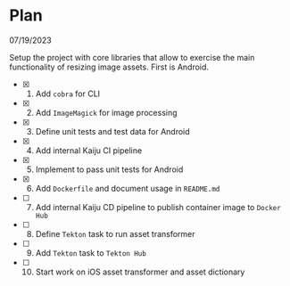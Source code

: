 # Plan

07/19/2023

Setup the project with core libraries that allow to exercise the main functionality of resizing image assets. First is Android.

- [x] 1. Add `cobra` for CLI
- [x] 2. Add `ImageMagick` for image processing
- [x] 3. Define unit tests and test data for Android
- [x] 4. Add internal Kaiju CI pipeline
- [x] 5. Implement to pass unit tests for Android
- [x] 6. Add `Dockerfile` and document usage in `README.md`
- [ ] 7. Add internal Kaiju CD pipeline to publish container image to `Docker Hub`
- [ ] 8. Define `Tekton` task to run asset transformer
- [ ] 9. Add `Tekton` task to `Tekton Hub`
- [ ] 10. Start work on iOS asset transformer and asset dictionary
